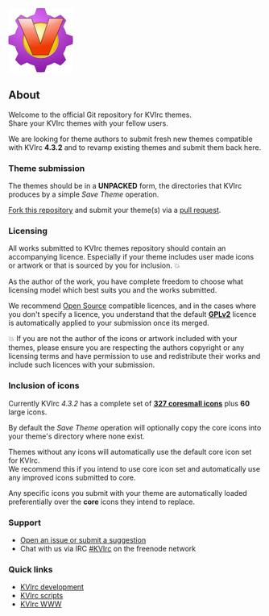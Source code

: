 ![KVIrc logo](https://raw.githubusercontent.com/kvirc/KVIrc/master/data/icons/128x128/kvirc.png "KVIrc - The visual IRC client for the masses!")

## About
Welcome to the official Git repository for KVIrc themes.  
Share your KVIrc themes with your fellow users.

We are looking for theme authors to submit fresh new themes compatible with KVIrc **4.3.2** and to revamp existing themes and submit them back here.

### Theme submission

The themes should be in a **UNPACKED** form, the directories that
KVIrc produces by a simple *Save Theme* operation.

[Fork this repository](https://github.com/kvirc/kvirc-themes/for/) and submit your theme(s) via a [pull request](https://help.github.com/articles/using-pull-requests/).

### Licensing

All works submitted to KVIrc themes repository should contain an accompanying licence. 
Especially if your theme includes user made icons or artwork or that is sourced by you for inclusion. :boom:

As the author of the work, you have complete freedom to choose what licensing model which
best suits you and the works submitted.

We recommend [Open Source](http://opensource.org/licenses/category) compatible licences, and in the cases where you don't specify a licence,
you understand that the default **[GPLv2](http://opensource.org/licenses/GPL-2.0)** licence is automatically applied to your submission once its merged.

:boom: If you are not the author of the icons or artwork included with your themes, please ensure you are respecting the authors copyright or any licensing terms and have permission to use and redistribute their works and include such licences with your submission.

### Inclusion of icons

Currently KVIrc *4.3.2* has a complete set of **[327 coresmall icons](https://github.com/kvirc/KVIrc/blob/ff1672c25c25a994d92ab44e6242ff85ba99f17f/src/kvirc/kernel/KviIconManager.h#L495)** plus **60** large icons.

By default the *Save Theme* operation will optionally copy the core icons into your theme's directory where none exist.

Themes without any icons will automatically use the default core icon set for KVIrc.  
We recommend this if you intend to use core icon set and automatically use any improved icons submitted to core.

Any specific icons you submit with your theme are automatically loaded preferentially over the **core** icons they intend to replace.

### Support

* [Open an issue or submit a suggestion](https://github.com/kvirc/kvirc-themes/issues/new)
* Chat with us via IRC [#KVIrc](https://webchat.freenode.net/?nick=kvirc-user&channels=%23kvirc&prompt=1&uio=OT10cnVlde) on the freenode network

### Quick links

* [KVIrc development](https://github.com/kvirc/KVIrc)
* [KVIrc scripts](https://github.com/kvirc/kvirc-scripts)
* [KVIrc WWW](https://github.com/kvirc/kvirc-www)
